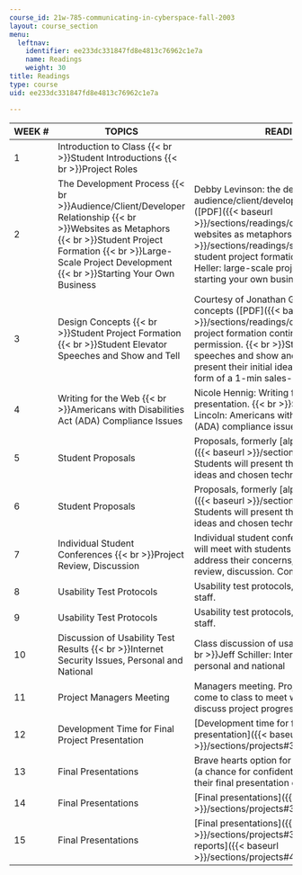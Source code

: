 ```yaml
---
course_id: 21w-785-communicating-in-cyberspace-fall-2003
layout: course_section
menu:
  leftnav:
    identifier: ee233dc331847fd8e4813c76962c1e7a
    name: Readings
    weight: 30
title: Readings
type: course
uid: ee233dc331847fd8e4813c76962c1e7a

---
```


| WEEK # | TOPICS | READINGS |
| --- | --- | --- |
| 1 | Introduction to Class  {{< br >}}Student Introductions  {{< br >}}Project Roles | &nbsp; |
| 2 | The Development Process  {{< br >}}Audience/Client/Developer Relationship  {{< br >}}Websites as Metaphors  {{< br >}}Student Project Formation  {{< br >}}Large-Scale Project Development  {{< br >}}Starting Your Own Business | Debby Levinson: the development process, audience/client/developer relationship ([PDF]({{< baseurl >}}/sections/readings/designing_user_exp)), websites as metaphors ([PDF]({{< baseurl >}}/sections/readings/siteplan_metaphor)); student project formation.  {{< br >}}Hagan Heller: large-scale project development, starting your own business. |
| 3 | Design Concepts  {{< br >}}Student Project Formation  {{< br >}}Student Elevator Speeches and Show and Tell | Courtesy of Jonathan Grall: design concepts ([PDF]({{< baseurl >}}/sections/readings/designtalk)); student project formation continued. Used with permission.  {{< br >}}Student elevator speeches and show and tell - students present their initial ideas for a project in the form of a 1-min sales-pitch. |
| 4 | Writing for the Web  {{< br >}}Americans with Disabilities Act (ADA) Compliance Issues | Nicole Hennig: Writing for the Web presentation.  {{< br >}}Stephani Roberts Lincoln: Americans with Disabilities Act (ADA) compliance issues (PDF), [ATIC Lab](http://web.mit.edu/atic/www/). |
| 5 | Student Proposals | Proposals, formerly [alpha presentations]({{< baseurl >}}/sections/projects#1). Students will present their initial project ideas and chosen technologies to the class. |
| 6 | Student Proposals | Proposals, formerly [alpha presentations]({{< baseurl >}}/sections/projects#1). Students will present their initial project ideas and chosen technologies to the class. |
| 7 | Individual Student Conferences  {{< br >}}Project Review, Discussion | Individual student conferences. Ed Barrett will meet with students individually to address their concerns, ideas, goals. Project review, discussion. Come with questions. |
| 8 | Usability Test Protocols | Usability test protocols, Susan Jones and IS staff. |
| 9 | Usability Test Protocols | Usability test protocols, Susan Jones and IS staff. |
| 10 | Discussion of Usability Test Results  {{< br >}}Internet Security Issues, Personal and National | Class discussion of usability test results.  {{< br >}}Jeff Schiller: Internet security issues, personal and national |
| 11 | Project Managers Meeting | Managers meeting. Project managers will come to class to meet with Ed Barrett to discuss project progress, teamwork. |
| 12 | Development Time for Final Project Presentation | [Development time for final project presentation]({{< baseurl >}}/sections/projects#3). |
| 13 | Final Presentations | Brave hearts option for final presentations (a chance for confident project groups to do their final presentation early). |
| 14 | Final Presentations | [Final presentations]({{< baseurl >}}/sections/projects#3). |
| 15 | Final Presentations | [Final presentations]({{< baseurl >}}/sections/projects#3) (final [written reports]({{< baseurl >}}/sections/projects#4) due this week).